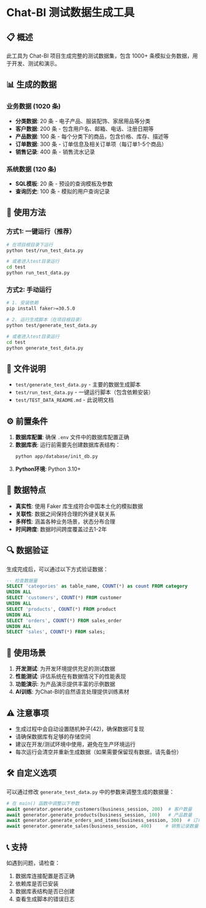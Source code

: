 # Chat-BI 测试数据生成工具

## 📋 概述

此工具为 Chat-BI 项目生成完整的测试数据集，包含 1000+ 条模拟业务数据，用于开发、测试和演示。

## 📊 生成的数据

### 业务数据 (1020 条)
- **分类数据**: 20 条 - 电子产品、服装配饰、家居用品等分类
- **客户数据**: 200 条 - 包含用户名、邮箱、电话、注册日期等
- **产品数据**: 100 条 - 每个分类下的商品，包含价格、库存、描述等
- **订单数据**: 300 条 - 订单信息及相关订单项（每订单1-5个商品）
- **销售记录**: 400 条 - 销售流水记录

### 系统数据 (120 条)
- **SQL模板**: 20 条 - 预设的查询模板及参数
- **查询历史**: 100 条 - 模拟的用户查询记录

## 🚀 使用方法

### 方式1: 一键运行（推荐）
```bash
# 在项目根目录下运行
python test/run_test_data.py

# 或者进入test目录运行
cd test
python run_test_data.py
```

### 方式2: 手动运行
```bash
# 1. 安装依赖
pip install faker>=30.5.0

# 2. 运行生成脚本（在项目根目录）
python test/generate_test_data.py

# 或者进入test目录运行
cd test
python generate_test_data.py
```

## 📁 文件说明

- `test/generate_test_data.py` - 主要的数据生成脚本
- `test/run_test_data.py` - 一键运行脚本（包含依赖安装）
- `test/TEST_DATA_README.md` - 此说明文档

## ⚙️ 前置条件

1. **数据库配置**: 确保 `.env` 文件中的数据库配置正确
2. **数据库表**: 运行前需要先创建数据库表结构：
   ```bash
   python app/database/init_db.py
   ```
3. **Python环境**: Python 3.10+

## 📝 数据特点

- **真实性**: 使用 Faker 库生成符合中国本土化的模拟数据
- **关联性**: 数据之间保持合理的外键关联关系
- **多样性**: 涵盖各种业务场景，状态分布合理
- **时间跨度**: 数据时间跨度覆盖过去1-2年

## 🔍 数据验证

生成完成后，可以通过以下方式验证数据：

```sql
-- 检查数据量
SELECT 'categories' as table_name, COUNT(*) as count FROM category
UNION ALL
SELECT 'customers', COUNT(*) FROM customer
UNION ALL  
SELECT 'products', COUNT(*) FROM product
UNION ALL
SELECT 'orders', COUNT(*) FROM sales_order
UNION ALL
SELECT 'sales', COUNT(*) FROM sales;
```

## 🎯 使用场景

1. **开发测试**: 为开发环境提供充足的测试数据
2. **性能测试**: 评估系统在有数据情况下的性能表现  
3. **功能演示**: 为产品演示提供丰富的示例数据
4. **AI训练**: 为Chat-BI的自然语言处理提供训练素材

## ⚠️ 注意事项

- 生成过程中会自动设置随机种子(42)，确保数据可复现
- 请确保数据库有足够的存储空间
- 建议在开发/测试环境中使用，避免在生产环境运行
- 每次运行会清空并重新生成数据（如果需要保留现有数据，请先备份）

## 🛠️ 自定义选项

可以通过修改 `generate_test_data.py` 中的参数来调整生成的数据量：

```python
# 在 main() 函数中调整以下参数
await generator.generate_customers(business_session, 200)  # 客户数量
await generator.generate_products(business_session, 100)   # 产品数量  
await generator.generate_orders_and_items(business_session, 300)  # 订单数量
await generator.generate_sales(business_session, 400)     # 销售记录数量
```

## 📞 支持

如遇到问题，请检查：
1. 数据库连接配置是否正确
2. 依赖库是否已安装
3. 数据库表结构是否已创建
4. 查看生成脚本的错误日志 